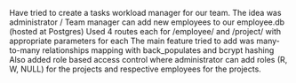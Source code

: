 Have tried to create a tasks workload manager for our team. 
The idea  was administrator / Team manager can add new employees to our employee.db (hosted at Postgres)
Used 4 routes each for /employee/ and /project/ with appropriate parameters for each
The main feature tried to add was many-to-many relationships mapping with back_populates  and bcrypt hashing
Also added role based access control where administrator can add roles (R, W, NULL) for the projects and respective employees for the projects.
